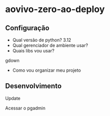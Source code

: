# aovivo-zero-ao-deploy

## Configuração
- Qual versão de python? 3.12
- Qual gerenciador de ambiente usar?
- Quais libs vou usar?

gdown
- Como vou organizar meu projeto

## Desenvolvimento

Update

Acessar o pgadmin